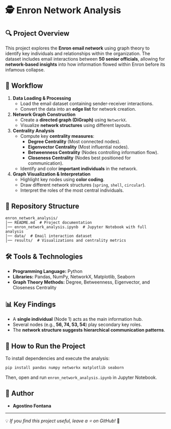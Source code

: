 # 🕵️ Enron Network Analysis

## 🔍 Project Overview
This project explores the **Enron email network** using graph theory to identify key individuals and relationships within the organization. The dataset includes email interactions between **50 senior officials**, allowing for **network-based insights** into how information flowed within Enron before its infamous collapse.

## 📑 Workflow

1. **Data Loading & Processing**
   - Load the email dataset containing sender-receiver interactions.
   - Convert the data into an **edge list** for network creation.
2. **Network Graph Construction**
   - Create a **directed graph (DiGraph)** using `NetworkX`.
   - Visualize **network structures** using different layouts.
3. **Centrality Analysis**
   - Compute key **centrality measures**:
     - **Degree Centrality** (Most connected nodes).
     - **Eigenvector Centrality** (Most influential nodes).
     - **Betweenness Centrality** (Nodes controlling information flow).
     - **Closeness Centrality** (Nodes best positioned for communication).
   - Identify and color **important individuals** in the network.
4. **Graph Visualization & Interpretation**
   - Highlight key nodes using **color coding**.
   - Draw different network structures (`spring`, `shell`, `circular`).
   - Interpret the roles of the most central individuals.

## 📂 Repository Structure
```
enron_network_analysis/
│── README.md  # Project documentation
│── enron_network_analysis.ipynb  # Jupyter Notebook with full analysis
│── data/  # Email interaction dataset
│── results/  # Visualizations and centrality metrics
```

## 🛠 Tools & Technologies
- **Programming Language:** Python
- **Libraries:** Pandas, NumPy, NetworkX, Matplotlib, Seaborn
- **Graph Theory Methods:** Degree, Betweenness, Eigenvector, and Closeness Centrality

## 📊 Key Findings
- A **single individual** (Node 1) acts as the main information hub.
- Several nodes (e.g., **56, 74, 53, 54**) play secondary key roles.
- The **network structure suggests hierarchical communication patterns**.

## 📜 How to Run the Project
To install dependencies and execute the analysis:
```bash
pip install pandas numpy networkx matplotlib seaborn
```
Then, open and run `enron_network_analysis.ipynb` in Jupyter Notebook.

## 📝 Author
- **Agostino Fontana**

---
💡 *If you find this project useful, leave a ⭐ on GitHub!* 🚀
